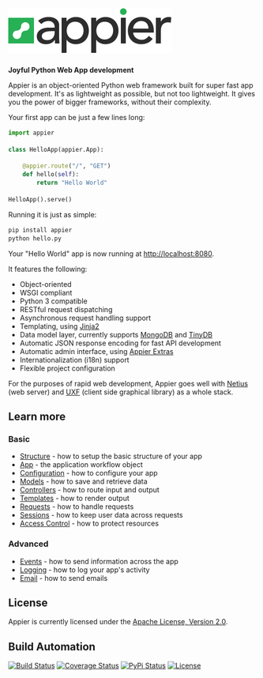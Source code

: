 # [![Appier Framework](res/logo.png)](http://appier.hive.pt)

**Joyful Python Web App development**

Appier is an object-oriented Python web framework built for super fast app development.
It's as lightweight as possible, but not too lightweight.
It gives you the power of bigger frameworks, without their complexity.

Your first app can be just a few lines long:

```python
import appier

class HelloApp(appier.App):

    @appier.route("/", "GET")
    def hello(self):
        return "Hello World"

HelloApp().serve()
```

Running it is just as simple:

```bash
pip install appier
python hello.py
```

Your "Hello World" app is now running at [http://localhost:8080](http://localhost:8080).

It features the following:

* Object-oriented
* WSGI compliant
* Python 3 compatible
* RESTful request dispatching
* Asynchronous request handling support
* Templating, using [Jinja2](http://jinja.pocoo.org/)
* Data model layer, currently supports [MongoDB](http://www.mongodb.org/) and [TinyDB](http://tinydb.readthedocs.org/)
* Automatic JSON response encoding for fast API development
* Automatic admin interface, using [Appier Extras](http://appier-extras.hive.pt)
* Internationalization (i18n) support
* Flexible project configuration

For the purposes of rapid web development, Appier goes well with [Netius](http://netius.hive.pt)
(web server) and [UXF](http://uxf.hive.pt) (client side graphical library) as a whole stack.

## Learn more

### Basic

* [Structure](doc/structure.md) - how to setup the basic structure of your app
* [App](doc/app.md) - the application workflow object
* [Configuration](doc/configuration.md) - how to configure your app
* [Models](doc/models.md) - how to save and retrieve data
* [Controllers](doc/controllers.md) - how to route input and output
* [Templates](doc/templates.md) - how to render output
* [Requests](doc/requests.md) - how to handle requests
* [Sessions](doc/sessions.md) - how to keep user data across requests
* [Access Control](doc/access_control.md) - how to protect resources

### Advanced

* [Events](doc/events.md) - how to send information across the app
* [Logging](doc/logging.md) - how to log your app's activity
* [Email](doc/email.md) - how to send emails

## License

Appier is currently licensed under the [Apache License, Version 2.0](http://www.apache.org/licenses/).

## Build Automation

[![Build Status](https://travis-ci.org/hivesolutions/appier.svg?branch=master)](https://travis-ci.org/hivesolutions/appier)
[![Coverage Status](https://coveralls.io/repos/hivesolutions/appier/badge.svg?branch=master)](https://coveralls.io/r/hivesolutions/appier?branch=master)
[![PyPi Status](https://img.shields.io/pypi/v/appier.svg)](https://pypi.python.org/pypi/appier)
[![License](http://img.shields.io/badge/license-APACHE2-blue.svg)](#)
